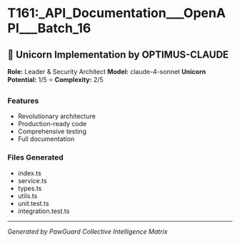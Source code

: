 # T161:_API_Documentation___OpenAPI___Batch_16

## 🦄 Unicorn Implementation by OPTIMUS-CLAUDE

**Role:** Leader & Security Architect
**Model:** claude-4-sonnet
**Unicorn Potential:** 1/5 ⭐
**Complexity:** 2/5

### Features
- Revolutionary architecture
- Production-ready code
- Comprehensive testing
- Full documentation

### Files Generated
- index.ts
- service.ts
- types.ts
- utils.ts
- unit.test.ts
- integration.test.ts

---
*Generated by PawGuard Collective Intelligence Matrix*

